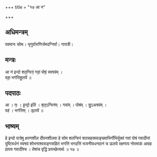 +++
title = "१७ आ न"

+++
## अधिमन्त्रम्
पवमानः सोमः। भृगुर्वारुणिर्जमदग्निर्वा। गायत्री।

## मन्त्रः
आ न॑ इन्दो शत॒ग्विनं॒ गवां॒ पोषं॒ स्वश्व्य॑म् ।  
वहा॒ भग॑त्तिमू॒तये॑ ॥

## पदपाठः
आ । नः॒ । इ॒न्दो॒ इति॑ । श॒त॒ऽग्विन॑म् । गवा॑म् । पोष॑म् । सु॒ऽअश्व्य॑म् ।  
वह॑ । भग॑त्तिम् । ऊ॒तये॑ ॥

## भाष्यम्
हे इन्दो पात्रेषु क्षरणशील दीपनशीलवा हे सोम शतग्विनं शतसहस्रसङ्ख्याभिर्गोभिर्युक्तं गवां पोषं गवादीनां पुष्टिवर्धनं स्वश्व्यं शोभनाश्वसङ्गसहितं भगत्तिं भगदत्तिं भजनीयधनदानं च ऊतये रक्षणाय नोस्माकं आवह प्रापय गवादींश्च । तेषांच वृद्धिं प्रयच्छेत्यर्थः ॥ १७ ॥